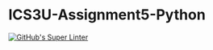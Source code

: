# ICS3U-Assignment5-Python

[![GitHub's Super Linter](https://github.com/dbcalitis/ICS3U-Assignment5-Python/workflows/GitHub's%20Super%20Linter/badge.svg)](https://github.com/dbcalitis/ICS3U-Assignment5-Python/actions)

